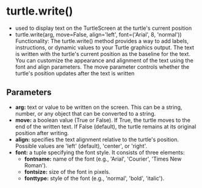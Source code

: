 # turtle.write()

- used to display text on the TurtleScreen at the turtle's current position
- turtle.write(arg, move=False, align='left', font=('Arial', 8, 'normal'))
Functionality:
The turtle.write() method provides a way to add labels, instructions, or dynamic values to your Turtle graphics output. The text is written with the turtle's current position as the baseline for the text. You can customize the appearance and alignment of the text using the font and align parameters. The move parameter controls whether the turtle's position updates after the text is written

## Parameters
- **arg:** text or value to be written on the screen. This can be a string, number, or any object that can be converted to a string.
- **move:** a boolean value (True or False). If True, the turtle moves to the end of the written text. If False (default), the turtle remains at its original position after writing.
- **align:** specifies the text alignment relative to the turtle's position. Possible values are 'left' (default), 'center', or 'right'.
- **font:** a tuple specifying the font style. It consists of three elements:
    - **fontname:** name of the font (e.g., 'Arial', 'Courier', 'Times New Roman').
    - **fontsize:** size of the font in pixels.
    - **fonttype:** style of the font (e.g., 'normal', 'bold', 'italic'). 